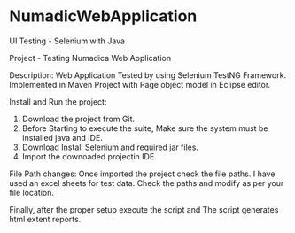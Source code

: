 # NumadicWebApplication
UI Testing - Selenium with Java 

Project - Testing Numadica Web Application

Description:
Web Application Tested by using Selenium TestNG Framework.
Implemented in Maven Project with Page object model in Eclipse editor.

Install and Run the project:
1. Download the project from Git.
2. Before Starting to execute the suite, Make sure the system must be installed java and IDE.
3. Download Install Selenium and required jar files.
4. Import the downoaded projectin IDE.

File Path changes:
Once imported the project check the file paths. I have used an excel sheets for test data. Check the paths and modify as per your file location.

Finally, after the proper setup execute the script and The script generates html extent reports.

